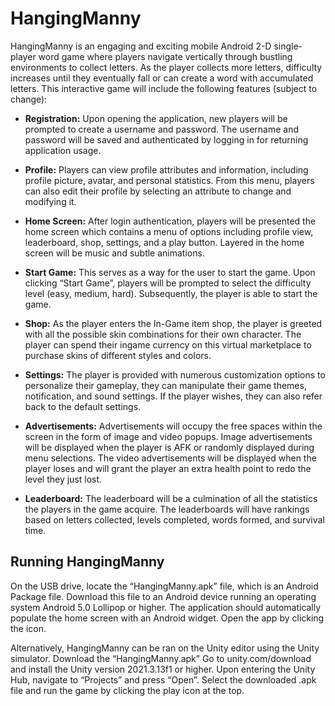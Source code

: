# HangingManny
<p>HangingManny is an engaging and exciting mobile Android 2-D single-player word game where players navigate vertically through bustling environments to collect letters. As the player collects more letters, difficulty increases until they eventually fall or can create a word with accumulated letters. This interactive game will include the following features (subject to change):<br>

*   **Registration:** Upon opening the application, new players will be prompted to create a username and password. The username and password will be saved and authenticated by logging in for returning application usage.<br>

*   **Profile:** Players can view profile attributes and information, including profile picture, avatar, and personal statistics. From this menu, players can also edit their profile by selecting an attribute to change and modifying it.<br>

*   **Home Screen:** After login authentication, players will be presented the home screen which contains a menu of options including profile view, leaderboard, shop, settings, and a play button. Layered in the home screen will be music and subtle animations.<br>

*   **Start Game:** This serves as a way for the user to start the game. Upon clicking “Start Game”,  players will be prompted to select the difficulty level (easy, medium, hard). Subsequently, the player is able to start the game.<br>

*   **Shop:** As the player enters the In-Game item shop, the player is greeted with all the possible skin combinations for their own character. The player can spend their ingame currency on this virtual marketplace to purchase skins of different styles and colors.<br>

*   **Settings:** The player is provided with numerous customization options to personalize their gameplay, they can manipulate their game themes, notification, and sound settings. If the player wishes, they can also refer back to the default settings.<br>

*   **Advertisements:** Advertisements will occupy the free spaces within the screen in the form of image and video popups. Image advertisements will be displayed when the player is AFK or randomly displayed during menu selections. The video advertisements will be displayed when the player loses and will grant the player an extra health point to redo the level they just lost. <br>

*   **Leaderboard:** The leaderboard will be a culmination of all the statistics the players in the game acquire. The leaderboards will have rankings based on letters collected, levels completed, words formed, and survival time.</p>


## Running HangingManny
<p>
On the USB drive, locate the “HangingManny.apk” file, which is an Android Package file. Download this file to an Android device running an operating system Android 5.0 Lollipop or higher. The application should automatically populate the home screen with an Android widget. Open the app by clicking the icon.

Alternatively, HangingManny can be ran on the Unity editor using the Unity simulator. Download the “HangingManny.apk” Go to unity.com/download and install the Unity version 2021.3.13f1 or higher. Upon entering the Unity Hub, navigate to “Projects” and press “Open”. Select the downloaded .apk file and run the game by clicking the play icon at the top.
</p>
